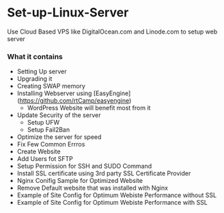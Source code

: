# Set-up-Linux-Server
Use Cloud Based VPS like DigitalOcean.com and Linode.com to setup web server

### What it contains
- Setting Up server
- Upgrading it
- Creating SWAP memory
- Installing Webserver using [EasyEngine] (https://github.com/rtCamp/easyengine)
  - WordPress Website will benefit most from it
- Update Security of the server
  - Setup UFW 
  - Setup Fail2Ban
- Optimize the server for speed
- Fix Few Common Errros
- Create Website
- Add Users fot SFTP
- Setup Permission for SSH and SUDO Command
- Install SSL certificate using 3rd party SSL Certificate Provider
- Nginx Conifig Sample for Optimized Website
- Remove Default website that was installed with Nginx
- Example of Site Config for Optimum Webiste Performance without SSL
- Example of Site Config for Optimum Webiste Performance with SSL

